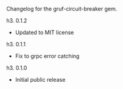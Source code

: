 Changelog for the gruf-circuit-breaker gem.

h3. 0.1.2

- Updated to MIT license

h3. 0.1.1

- Fix to grpc error catching

h3. 0.1.0

- Initial public release
